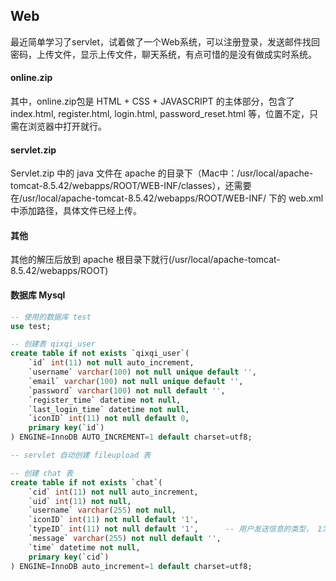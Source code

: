 ## Web

最近简单学习了servlet，试着做了一个Web系统，可以注册登录，发送邮件找回密码，上传文件，显示上传文件，聊天系统，有点可惜的是没有做成实时系统。

#### online.zip

其中，online.zip包是 HTML + CSS + JAVASCRIPT 的主体部分，包含了index.html, register.html, login.html, password_reset.html 等，位置不定，只需在浏览器中打开就行。

#### servlet.zip

Servlet.zip 中的 java 文件在 apache 的目录下（Mac中：/usr/local/apache-tomcat-8.5.42/webapps/ROOT/WEB-INF/classes），还需要在/usr/local/apache-tomcat-8.5.42/webapps/ROOT/WEB-INF/ 下的 web.xml 中添加路径，具体文件已经上传。

#### 其他

其他的解压后放到 apache 根目录下就行(/usr/local/apache-tomcat-8.5.42/webapps/ROOT)

#### 数据库 Mysql

``` sql
-- 使用的数据库 test
use test;

-- 创建表 qixqi_user
create table if not exists `qixqi_user`(
    `id` int(11) not null auto_increment,
    `username` varchar(100) not null unique default '',
    `email` varchar(100) not null unique default '',
    `password` varchar(100) not null default '',
    `register_time` datetime not null,
    `last_login_time` datetime not null,
    `iconID` int(11) not null default 0,
    primary key(`id`)
) ENGINE=InnoDB AUTO_INCREMENT=1 default charset=utf8;

-- servlet 自动创建 fileupload 表

-- 创建 chat 表
create table if not exists `chat`(
    `cid` int(11) not null auto_increment,
    `uid` int(11) not null,
    `username` varchar(255) not null,
    `iconID` int(11) not null default '1',
    `typeID` int(11) not null default '1',      -- 用户发送信息的类型， 1为文字，2为文件
    `message` varchar(255) not null default '',
    `time` datetime not null,
    primary key(`cid`)
) ENGINE=InnoDB auto_increment=1 default charset=utf8;
```






